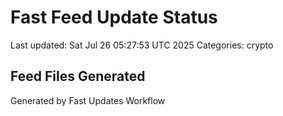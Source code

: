 # Fast Feed Update Status
Last updated: Sat Jul 26 05:27:53 UTC 2025
Categories: crypto

## Feed Files Generated

Generated by Fast Updates Workflow
